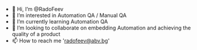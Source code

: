- 👋 Hi, I’m @RadoFeev
- 👀 I’m interested in Automation QA / Manual QA
- 🌱 I’m currently learning Automation QA
- 💞️ I’m looking to collaborate on embedding Automation and achieving the quality of a product
- 📫 How to reach me 'radofeev@abv.bg'

<!---
RadoFeev/RadoFeev is a ✨ special ✨ repository because its `README.md` (this file) appears on your GitHub profile.
You can click the Preview link to take a look at your changes.
--->

